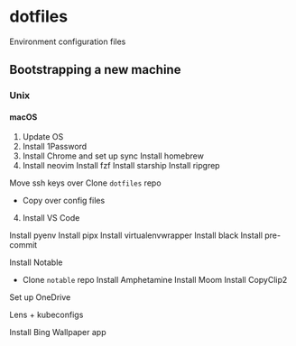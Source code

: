 # dotfiles
Environment configuration files

## Bootstrapping a new machine

### Unix

#### macOS

1. Update OS
2. Install 1Password
3. Install Chrome and set up sync
Install homebrew
4. Install neovim
Install fzf
Install starship
Install ripgrep


Move ssh keys over
Clone `dotfiles` repo
- Copy over config files

4. Install VS Code

Install pyenv
Install pipx
Install virtualenvwrapper
Install black
Install pre-commit


Install Notable
- Clone `notable` repo
Install Amphetamine
Install Moom
Install CopyClip2

Set up OneDrive

Lens + kubeconfigs

Install Bing Wallpaper app
